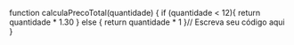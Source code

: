 function calculaPrecoTotal(quantidade) {
  if (quantidade < 12){
    return quantidade * 1.30
  } else {
    return quantidade * 1
  }// Escreva seu código aqui
}